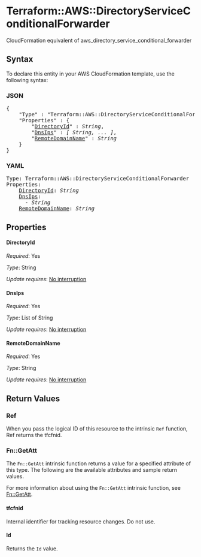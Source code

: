 # Terraform::AWS::DirectoryServiceConditionalForwarder

CloudFormation equivalent of aws_directory_service_conditional_forwarder

## Syntax

To declare this entity in your AWS CloudFormation template, use the following syntax:

### JSON

<pre>
{
    "Type" : "Terraform::AWS::DirectoryServiceConditionalForwarder",
    "Properties" : {
        "<a href="#directoryid" title="DirectoryId">DirectoryId</a>" : <i>String</i>,
        "<a href="#dnsips" title="DnsIps">DnsIps</a>" : <i>[ String, ... ]</i>,
        "<a href="#remotedomainname" title="RemoteDomainName">RemoteDomainName</a>" : <i>String</i>
    }
}
</pre>

### YAML

<pre>
Type: Terraform::AWS::DirectoryServiceConditionalForwarder
Properties:
    <a href="#directoryid" title="DirectoryId">DirectoryId</a>: <i>String</i>
    <a href="#dnsips" title="DnsIps">DnsIps</a>: <i>
      - String</i>
    <a href="#remotedomainname" title="RemoteDomainName">RemoteDomainName</a>: <i>String</i>
</pre>

## Properties

#### DirectoryId

_Required_: Yes

_Type_: String

_Update requires_: [No interruption](https://docs.aws.amazon.com/AWSCloudFormation/latest/UserGuide/using-cfn-updating-stacks-update-behaviors.html#update-no-interrupt)

#### DnsIps

_Required_: Yes

_Type_: List of String

_Update requires_: [No interruption](https://docs.aws.amazon.com/AWSCloudFormation/latest/UserGuide/using-cfn-updating-stacks-update-behaviors.html#update-no-interrupt)

#### RemoteDomainName

_Required_: Yes

_Type_: String

_Update requires_: [No interruption](https://docs.aws.amazon.com/AWSCloudFormation/latest/UserGuide/using-cfn-updating-stacks-update-behaviors.html#update-no-interrupt)

## Return Values

### Ref

When you pass the logical ID of this resource to the intrinsic `Ref` function, Ref returns the tfcfnid.

### Fn::GetAtt

The `Fn::GetAtt` intrinsic function returns a value for a specified attribute of this type. The following are the available attributes and sample return values.

For more information about using the `Fn::GetAtt` intrinsic function, see [Fn::GetAtt](https://docs.aws.amazon.com/AWSCloudFormation/latest/UserGuide/intrinsic-function-reference-getatt.html).

#### tfcfnid

Internal identifier for tracking resource changes. Do not use.

#### Id

Returns the <code>Id</code> value.

